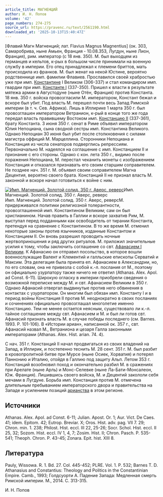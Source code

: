 ```yaml
---
article_title: МАГНЕНЦИЙ
author: И. Н. Попов
volume: '42'
page_numbers: 274-275
source_url: https://pravenc.ru/text/2561190.html
downloaded_at: '2025-10-13T15:40:47Z'
---
```


[Флавий Магн Магненций; лат. Flavius Magnus Magnentius] (ок. 303, Самаробрива, ныне Амьен, Франция - 10.08.353, Лугдун, ныне Лион, Франция), рим. император (с 18 янв. 350). М. был выходцем из германцев и кельтов, к-рых в большом числе принимали на военную службу в империи. Его отец принадлежал к племени бриттов, мать происходила из франков. М. был женат на некой Юстине, вероятно родственнице имп. фамилии Флавиев. Прославился своей храбростью уже при имп. [Константине](https://pravenc.ru/text/Константине.html) I Великом (306-337) и стал командиром имп. гвардии при имп. [Константе I](<https://pravenc.ru/text/Константе I.html>) (337-350). Пришел к власти в результате мятежа армии в Августодуне (ныне Отён, Франция) против Константа. 18 янв. 350 г. войска провозгласили М. императором, Констант бежал и вскоре был убит. Под власть М. перешел почти весь Запад Римской империи (в т. ч. Сев. Африка). Лишь в Иллирике 1 марта 350 г. был провозглашен императором Ветранион, к-рый в конце того же года передал власть правившему Востоком имп. [Констанцию II](<https://pravenc.ru/text/Констанций II.html>) (337-361), брату Константа. 3 июня 350 г. сенат в Риме объявил императором Юлия Непоциана, сына сводной сестры имп. Константина Великого. Однако Непоциан 30 июня был убит после столкновения с силами магистра оффиций М. Марцеллина. Сторонники Непоциана и Констанция из числа сенаторов подверглись репрессиям. Первоначально М. надеялся на соглашение с имп. Констанцием II и признание с его стороны. Однако с кон. лета 350 г., видимо после поражения Непоциана, М. перестал чеканить монеты с изображением Констанция и отказался признавать его своим старшим соправителем. Не позднее нач. 351 г. М. объявил своим соправителем Магна Децентия, вероятно своего брата. Констанций II не признал власть М. законной и вскоре начал готовиться к войне с ним.

[![Имп. Магненций. Золотой солид. 350 г. Аверс, реверс](https://pravenc.ru/data/2020/06/21/1236347425/i200.jpg "Кликните для увеличения картинки")](https://pravenc.ru/data/2020/06/21/1236347425/i400.jpg)Имп. Магненций. Золотой солид. 350 г. Аверс, реверс  
Имп. Магненций. Золотой солид. 350 г. Аверс, реверсМ. придерживался политики религиозной толерантности, провозглашенной имп. Константином Великим; сам он был христианином. Начав править в Галлии и вскоре захватив Рим, М. выступал перед подданными как освободитель от тирании Константа, претендуя на сравнение с Константином. В то же время М. отменил некоторые законы против язычников, изданные Константом и Констанцием II. Он вновь разрешил проводить ночные жертвоприношения и ряд других ритуалов. М. приложил значительные усилия к тому, чтобы заключить соглашение со свт. [Афанасием I Великим](<https://pravenc.ru/text/Афанасием I Великим.html>). К Афанасию он отправил посольство, в которое вошли военнослужащие Валент и Клементий и галльские епископы Серватий и Максим. Эта делегация была принята еп. Афанасием в Александрии, но, по его словам, она не привезла с собой к.-л. послания от М., поэтому он официально узурпатору также ничего не ответил (Athanas. Alex. Apol. ad Const. 6-11). Широкую огласку в империи приобрели сведения о возможной переписке между М. и свт. Афанасием Великим в 350 г. Однако Афанасий отвергал выдвинутые против него обвинения в контактах с узурпатором. Он многим был обязан имп. Константу I и в период войны Констанция II против М. неоднократно в своих посланиях и сочинениях официально провозглашал многолетие именно Констанцию. Тем не менее остается неясным, существовало ли к.-л. тайное соглашение между свт. Афанасием и М. и был ли готов свт. Афанасий признать власть М. в случае победы последнего (см. Barnes. 1993. P. 101-106). В «Истории ариан», написанной ок. 357 г., свт. Афанасий назвал М., Ветраниона и цезаря Галла законными императорами (Athanas. Alex. Hist. arian. 74. 4).

С нач. 351 г. Констанций II начал продвигаться из своих владений на Запад, в Иллирик, и постепенно теснить М. 28 сент. 351 г. М. был разбит в кровопролитной битве при Мурсе (ныне Осиек, Хорватия) и потерял Паннонию и Италию, отойдя в Галлию под защиту Альп. Летом 353 г. Констанций возобновил поход и окончательно разбил М. в сражениях при Арелате (ныне Арль) и Монc-Селевке (ныне Ла-Бати-Монсалеон, Юж. Франция). Лишившись своего войска, М. и Децентий закололи себя мечами в Лугдуне. Борьба имп. Констанция против М. отмечена длительным пребыванием императорского двора и правительства на Западе и усилением позиций [арианства](https://pravenc.ru/text/Арианство.html) в этом регионе.

## Источники

Athanas. Alex. Apol. ad Const. 6-11; Julian. Apost. Or. 1; Aur. Vict. De Caes. 41; idem. Epitom. 42; Eutrop. Breviar. X; Oros. Hist. adv. pag. VII 7. 29; Chron. min. 1. 238; Philost. Hist. eccl. III 22, 25-26; Socr. Schol. Hist. eccl. II 25, 32; Sozom. Hist. eccl. IV 1, 4, 7; Zosim. Hist. II; Chron. Pasch. P. 535-541; Theoph. Chron. P. 43-45; Zonara. Epit. hist. XIII 8.

## Литература

Pauly, Wissowa. R. 1. Bd. 27. Col. 445-452; PLRE. Vol. 1. P. 532; Barnes T. D. Athanasius and Constantius: Theology and Politics in the Constantinian Empire. Camb., 1993; Голдсуорти А. Падение Запада: Медленная смерть Римской империи. М., 2014. С. 313-315.

И. Н. Попов
